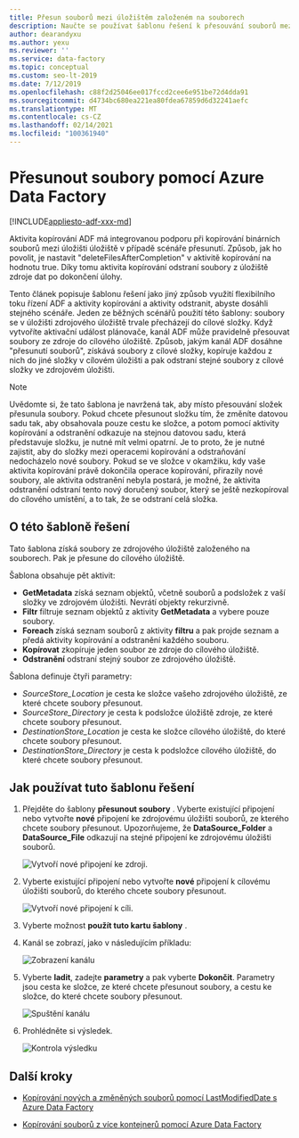 ```yaml
---
title: Přesun souborů mezi úložištěm založeném na souborech
description: Naučte se používat šablonu řešení k přesouvání souborů mezi úložištěm založeném na souborech pomocí Azure Data Factory.
author: dearandyxu
ms.author: yexu
ms.reviewer: ''
ms.service: data-factory
ms.topic: conceptual
ms.custom: seo-lt-2019
ms.date: 7/12/2019
ms.openlocfilehash: c88f2d25046ee017fccd2cee6e951be72d4dda91
ms.sourcegitcommit: d4734bc680ea221ea80fdea67859d6d32241aefc
ms.translationtype: MT
ms.contentlocale: cs-CZ
ms.lasthandoff: 02/14/2021
ms.locfileid: "100361940"
---
```

# <a name="move-files-with-azure-data-factory"></a>Přesunout soubory pomocí Azure Data Factory

[!INCLUDE[appliesto-adf-xxx-md](includes/appliesto-adf-xxx-md.md)]

Aktivita kopírování ADF má integrovanou podporu při kopírování binárních souborů mezi úložišti úložiště v případě scénáře přesunutí.  Způsob, jak ho povolit, je nastavit "deleteFilesAfterCompletion" v aktivitě kopírování na hodnotu true. Díky tomu aktivita kopírování odstraní soubory z úložiště zdroje dat po dokončení úlohy. 

Tento článek popisuje šablonu řešení jako jiný způsob využití flexibilního toku řízení ADF a aktivity kopírování a aktivity odstranit, abyste dosáhli stejného scénáře. Jeden ze běžných scénářů použití této šablony: soubory se v úložišti zdrojového úložiště trvale přecházejí do cílové složky. Když vytvoříte aktivační událost plánovače, kanál ADF může pravidelně přesouvat soubory ze zdroje do cílového úložiště.  Způsob, jakým kanál ADF dosáhne "přesunutí souborů", získává soubory z cílové složky, kopíruje každou z nich do jiné složky v cílovém úložišti a pak odstraní stejné soubory z cílové složky ve zdrojovém úložišti.

> [!NOTE]
> Uvědomte si, že tato šablona je navržená tak, aby místo přesouvání složek přesunula soubory.  Pokud chcete přesunout složku tím, že změníte datovou sadu tak, aby obsahovala pouze cestu ke složce, a potom pomocí aktivity kopírování a odstranění odkazuje na stejnou datovou sadu, která představuje složku, je nutné mít velmi opatrní. Je to proto, že je nutné zajistit, aby do složky mezi operacemi kopírování a odstraňování nedocházelo nové soubory. Pokud se ve složce v okamžiku, kdy vaše aktivita kopírování právě dokončila operace kopírování, přirazily nové soubory, ale aktivita odstranění nebyla postará, je možné, že aktivita odstranění odstraní tento nový doručený soubor, který se ještě nezkopíroval do cílového umístění, a to tak, že se odstraní celá složka.

## <a name="about-this-solution-template"></a>O této šabloně řešení

Tato šablona získá soubory ze zdrojového úložiště založeného na souborech. Pak je přesune do cílového úložiště.

Šablona obsahuje pět aktivit:
- **GetMetadata** získá seznam objektů, včetně souborů a podsložek z vaší složky ve zdrojovém úložišti. Nevrátí objekty rekurzivně. 
- **Filtr** filtruje seznam objektů z aktivity **GetMetadata** a vybere pouze soubory. 
- **Foreach** získá seznam souborů z aktivity **filtru** a pak projde seznam a předá aktivity kopírování a odstranění každého souboru.
- **Kopírovat** zkopíruje jeden soubor ze zdroje do cílového úložiště.
- **Odstranění** odstraní stejný soubor ze zdrojového úložiště.

Šablona definuje čtyři parametry:
- *SourceStore_Location* je cesta ke složce vašeho zdrojového úložiště, ze které chcete soubory přesunout. 
- *SourceStore_Directory* je cesta k podsložce úložiště zdroje, ze které chcete soubory přesunout.
- *DestinationStore_Location* je cesta ke složce cílového úložiště, do které chcete soubory přesunout. 
- *DestinationStore_Directory* je cesta k podsložce cílového úložiště, do které chcete soubory přesunout.

## <a name="how-to-use-this-solution-template"></a>Jak používat tuto šablonu řešení

1. Přejděte do šablony **přesunout soubory** . Vyberte existující připojení nebo vytvořte **nové** připojení ke zdrojovému úložišti souborů, ze kterého chcete soubory přesunout. Upozorňujeme, že **DataSource_Folder** a **DataSource_File** odkazují na stejné připojení ke zdrojovému úložišti souborů.

    ![Vytvoří nové připojení ke zdroji.](media/solution-template-move-files/move-files1.png)

2. Vyberte existující připojení nebo vytvořte **nové** připojení k cílovému úložišti souborů, do kterého chcete soubory přesunout.

    ![Vytvoří nové připojení k cíli.](media/solution-template-move-files/move-files2.png)

3. Vyberte možnost **použít tuto kartu šablony** .
    
4. Kanál se zobrazí, jako v následujícím příkladu:

    ![Zobrazení kanálu](media/solution-template-move-files/move-files4.png)

5. Vyberte **ladit**, zadejte **parametry** a pak vyberte **Dokončit**.   Parametry jsou cesta ke složce, ze které chcete přesunout soubory, a cestu ke složce, do které chcete soubory přesunout. 

    ![Spuštění kanálu](media/solution-template-move-files/move-files5.png)

6. Prohlédněte si výsledek.

    ![Kontrola výsledku](media/solution-template-move-files/move-files6.png)

## <a name="next-steps"></a>Další kroky

- [Kopírování nových a změněných souborů pomocí LastModifiedDate s Azure Data Factory](solution-template-copy-new-files-lastmodifieddate.md)

- [Kopírování souborů z více kontejnerů pomocí Azure Data Factory](solution-template-copy-files-multiple-containers.md)